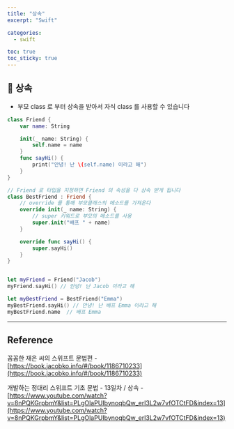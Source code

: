 ```yaml
---
title: "상속"
excerpt: "Swift"

categories:
  - swift

toc: true
toc_sticky: true
---
```


## 🔷 상속

- 부모 class 로 부터 상속을 받아서 자식 class 를 사용할 수 있습니다

```swift
class Friend {
	var name: String

	init(_ name: String) {
		self.name = name
	}
	func sayHi() {
		print("안녕! 난 \(self.name) 이라고 해")
	}
}

// Friend 로 타입을 지정하면 Friend 의 속성을 다 상속 받게 됩니다
class BestFriend : Friend {
	// override 를 통해 부모클래스의 메소드를 가져온다
	override init(_ name: String) {
		// super 키워드로 부모의 메소드를 사용
		super.init("배프 " + name)
	}

	override func sayHi() {
		super.sayHi()
	}
}


let myFriend = Friend("Jacob")
myFriend.sayHi() // 안녕! 난 Jacob 이라고 해

let myBestFriend = BestFriend("Emma")
myBestFriend.sayHi() // 안녕! 난 배프 Emma 이라고 해
myBestFriend.name  // 배프 Emma

```

---

<!-- 🔶 🔷 📌 🔑 👉 -->

## Reference

꼼꼼한 재은 씨의 스위프트 문법편 - [https://book.jacobko.info/#/book/1186710233](https://book.jacobko.info/#/book/1186710233)

개발하는 정대리 스위프트 기초 문법 - 13일차 / 상속 - [https://www.youtube.com/watch?v=8nPQKGrpbmY&list=PLgOlaPUIbynoqbQw_erl3L2w7vfOTCtFD&index=13](https://www.youtube.com/watch?v=8nPQKGrpbmY&list=PLgOlaPUIbynoqbQw_erl3L2w7vfOTCtFD&index=13)
